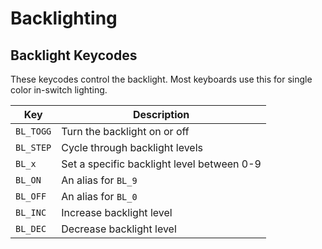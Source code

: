 # Backlighting

<!-- FIXME: Describe how backlighting works in QMK -->

## Backlight Keycodes

These keycodes control the backlight. Most keyboards use this for single color in-switch lighting.

|Key      |Description                               |
|---------|------------------------------------------|
|`BL_TOGG`|Turn the backlight on or off              |
|`BL_STEP`|Cycle through backlight levels            |
|`BL_x`   |Set a specific backlight level between 0-9|
|`BL_ON`  |An alias for `BL_9`                       |
|`BL_OFF` |An alias for `BL_0`                       |
|`BL_INC` |Increase backlight level                  |
|`BL_DEC` |Decrease backlight level                  |
